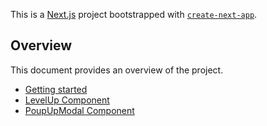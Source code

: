 This is a [Next.js](https://nextjs.org) project bootstrapped with [`create-next-app`](https://nextjs.org/docs/app/api-reference/cli/create-next-app).
## Overview
This document provides an overview of the project.

- [Getting started](/documentation/gettingStarted.md)
- [LevelUp Component](/documentation//LevelUp.md)
- [PoupUpModal Component](/documentation//PopupModal.md)